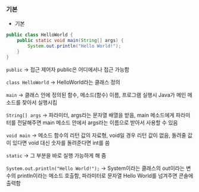 ### 기본
- 기본

```java
public class HelloWorld {
    public static void main(String[] args) {
        System.out.println("Hello World!");
    }
}
```

`public` → 접근 제어자 public은 어디에서나 접근 가능함

`class HelloWorld` → HelloWorld라는 클래스 정의

`main` → 클래스 안에 정의된 함수, 메소드(함수) 이름, 프로그램 실행시 Java가 메인 메소드를 찾아서 실행시킴

`String[] args` → 파라미터, args라는 문자열 배열을 받음, main 메소드에게 파라미터를 전달해주면 main 메소드 안에서 args라는 이름으로 받아서 사용할 수 있음

`void main` → 메소드 함수의 리턴 값의 자료형, void일 경우 리턴 값이 없음, 돌려줄 값이 있다면 void 대신 숫자를 돌려준다면 int를 씀

`static` → 그 부분을 바로 실행 가능하게 해 줌

`System.out.println("Hello World!");` → System이라는 클래스의 out이라는 변수의 println이라는 메소드 호출함, 파라미터로 문자열 Hello World를 넘겨주면 콘솔에 출력함